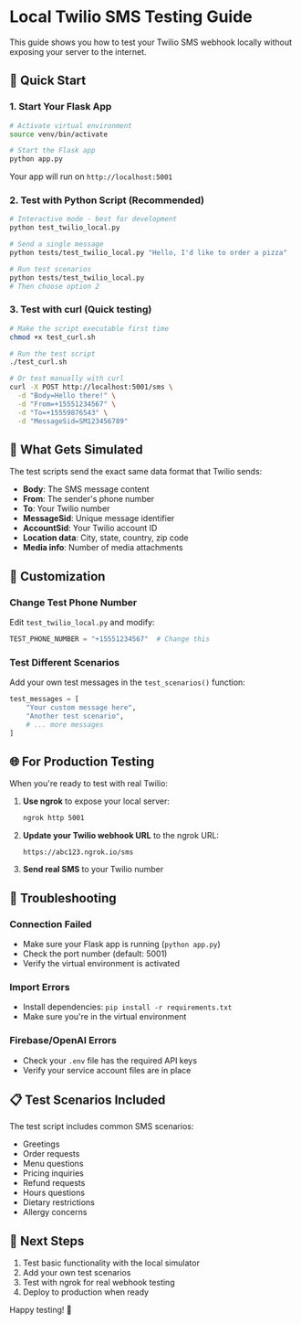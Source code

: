 # Local Twilio SMS Testing Guide

This guide shows you how to test your Twilio SMS webhook locally without exposing your server to the internet.

## 🚀 Quick Start

### 1. Start Your Flask App
```bash
# Activate virtual environment
source venv/bin/activate

# Start the Flask app
python app.py
```

Your app will run on `http://localhost:5001`

### 2. Test with Python Script (Recommended)
```bash
# Interactive mode - best for development
python test_twilio_local.py

# Send a single message
python tests/test_twilio_local.py "Hello, I'd like to order a pizza"

# Run test scenarios
python tests/test_twilio_local.py
# Then choose option 2
```

### 3. Test with curl (Quick testing)
```bash
# Make the script executable first time
chmod +x test_curl.sh

# Run the test script
./test_curl.sh

# Or test manually with curl
curl -X POST http://localhost:5001/sms \
  -d "Body=Hello there!" \
  -d "From=+15551234567" \
  -d "To=+15559876543" \
  -d "MessageSid=SM123456789"
```

## 📱 What Gets Simulated

The test scripts send the exact same data format that Twilio sends:

- **Body**: The SMS message content
- **From**: The sender's phone number
- **To**: Your Twilio number
- **MessageSid**: Unique message identifier
- **AccountSid**: Your Twilio account ID
- **Location data**: City, state, country, zip code
- **Media info**: Number of media attachments

## 🔧 Customization

### Change Test Phone Number
Edit `test_twilio_local.py` and modify:
```python
TEST_PHONE_NUMBER = "+15551234567"  # Change this
```

### Test Different Scenarios
Add your own test messages in the `test_scenarios()` function:
```python
test_messages = [
    "Your custom message here",
    "Another test scenario",
    # ... more messages
]
```

## 🌐 For Production Testing

When you're ready to test with real Twilio:

1. **Use ngrok** to expose your local server:
   ```bash
   ngrok http 5001
   ```

2. **Update your Twilio webhook URL** to the ngrok URL:
   ```
   https://abc123.ngrok.io/sms
   ```

3. **Send real SMS** to your Twilio number

## 🐛 Troubleshooting

### Connection Failed
- Make sure your Flask app is running (`python app.py`)
- Check the port number (default: 5001)
- Verify the virtual environment is activated

### Import Errors
- Install dependencies: `pip install -r requirements.txt`
- Make sure you're in the virtual environment

### Firebase/OpenAI Errors
- Check your `.env` file has the required API keys
- Verify your service account files are in place

## 📋 Test Scenarios Included

The test script includes common SMS scenarios:
- Greetings
- Order requests
- Menu questions
- Pricing inquiries
- Refund requests
- Hours questions
- Dietary restrictions
- Allergy concerns

## 🎯 Next Steps

1. Test basic functionality with the local simulator
2. Add your own test scenarios
3. Test with ngrok for real webhook testing
4. Deploy to production when ready

Happy testing! 🚀
